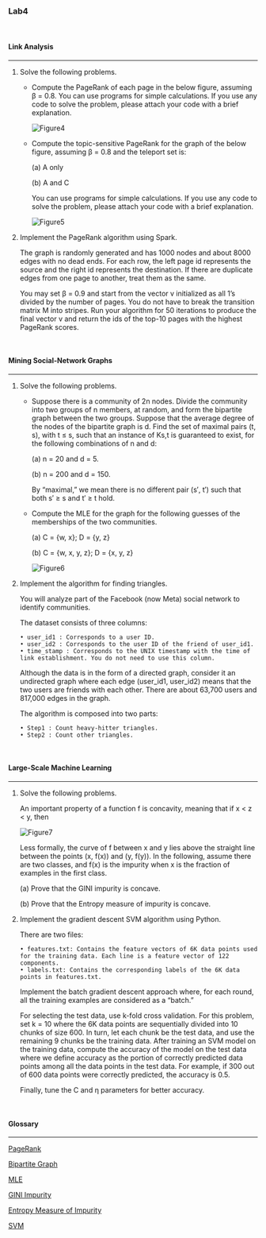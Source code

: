 ### **Lab4**

<br>

#### **Link Analysis**

---

1. Solve the following problems.

   - Compute the PageRank of each page in the below figure, assuming β = 0.8.
     You can use programs for simple calculations. If you use any code to solve the problem, please attach your code with a brief explanation.

     ![Figure4](https://heejinee3.github.io/assets/lab/Bigdata-Analytics/Figure4.PNG)

   - Compute the topic-sensitive PageRank for the graph of the below figure, assuming β = 0.8 and the teleport set is:

     (a) A only

     (b) A and C

     You can use programs for simple calculations. If you use any code to solve the problem, please attach your code with a brief explanation.

     ![Figure5](https://heejinee3.github.io/assets/lab/Bigdata-Analytics/Figure5.PNG)

2. Implement the PageRank algorithm using Spark.

   The graph is randomly generated and has 1000 nodes and about 8000 edges with no dead ends. For each row, the left page id represents the source and the right id represents the destination. If there are duplicate edges from one page to another, treat them as the same.

   You may set β = 0.9 and start from the vector v initialized as all 1’s divided by the number of pages. You do not have to break the transition matrix M into stripes. Run your algorithm for 50 iterations to produce the final vector v and return the ids of the top-10 pages with the highest PageRank scores.

<br>

#### **Mining Social-Network Graphs**

---

1. Solve the following problems.

   - Suppose there is a community of 2n nodes. Divide the community into two
     groups of n members, at random, and form the bipartite graph between the
     two groups. Suppose that the average degree of the nodes of the bipartite graph
     is d. Find the set of maximal pairs (t, s), with t ≤ s, such that an instance of
     Ks,t is guaranteed to exist, for the following combinations of n and d:

     (a) n = 20 and d = 5.

     (b) n = 200 and d = 150.

     By “maximal,” we mean there is no different pair (s′, t′) such that both s′ ≥ s and t′ ≥ t hold.

   - Compute the MLE for the graph for the following guesses of the memberships of the two communities.

     (a) C = {w, x}; D = {y, z}

     (b) C = {w, x, y, z}; D = {x, y, z}

     ![Figure6](https://heejinee3.github.io/assets/lab/Bigdata-Analytics/Figure6.PNG)

2. Implement the algorithm for finding triangles.

   You will analyze part of the Facebook (now Meta) social network to identify communities.

   The dataset consists of three columns:

   ```
   • user_id1 : Corresponds to a user ID.
   • user_id2 : Corresponds to the user ID of the friend of user_id1.
   • time_stamp : Corresponds to the UNIX timestamp with the time of link establishment. You do not need to use this column.
   ```

   Although the data is in the form of a directed graph, consider it an undirected graph where each edge (user_id1, user_id2) means that the two users are friends with each other. There are about 63,700 users and 817,000 edges in the graph.

   The algorithm is composed into two parts:

   ```
   • Step1 : Count heavy-hitter triangles.
   • Step2 : Count other triangles.
   ```

<br>

#### **Large-Scale Machine Learning**

---

1. Solve the following problems.

   An important property of a function f is concavity, meaning that if x < z < y, then

   ![Figure7](https://heejinee3.github.io/assets/lab/Bigdata-Analytics/Figure7.PNG)

   Less formally, the curve of f between x and y lies above the straight line between the points (x, f(x)) and (y, f(y)). In the following, assume there are two
   classes, and f(x) is the impurity when x is the fraction of examples in the first
   class.

   (a) Prove that the GINI impurity is concave.

   (b) Prove that the Entropy measure of impurity is concave.

2. Implement the gradient descent SVM algorithm using Python.

   There are two files:

   ```
   • features.txt: Contains the feature vectors of 6K data points used for the training data. Each line is a feature vector of 122 components.
   • labels.txt: Contains the corresponding labels of the 6K data points in features.txt.
   ```

   Implement the batch gradient descent approach where, for each round, all the training examples are considered as a “batch.”

   For selecting the test data, use k-fold cross validation. For this problem, set k = 10 where the 6K data points are sequentially divided into 10 chunks of size 600. In turn, let each chunk be the test data, and use the remaining 9 chunks be the training data. After training an SVM model on the training data, compute the accuracy of the model on the test data where we define accuracy as the portion of correctly predicted data points among all the data points in the test data. For example, if 300 out of 600 data points were correctly predicted, the accuracy is 0.5.

   Finally, tune the C and η parameters for better accuracy.

<br>

#### **Glossary**

---

[PageRank](https://velog.io/@chunjakim/PageRank)

[Bipartite Graph](https://velog.io/@chunjakim/Bipartite-Graph)

[MLE](https://velog.io/@chunjakim/MLE-Maximum-Likelihood-Estimation)

[GINI Impurity](https://velog.io/@chunjakim/GINI-Impurity)

[Entropy Measure of Impurity](https://velog.io/@chunjakim/Entropy-Measure-of-Impurity)

[SVM](https://velog.io/@chunjakim/SVM-Support-Vector-Machine)
